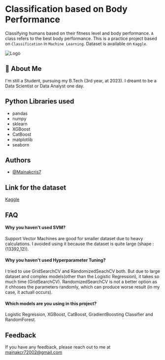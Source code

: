 
# Classification based on Body Performance

Classifying humans based on their fitness level and body performance. `A` class refers to the best body performance. This is a practice project based on `Classification` in `Machine Learning`.
Dataset is available on `Kaggle`.





![Logo](https://i2-prod.mirror.co.uk/incoming/article13142117.ece/ALTERNATES/s1200d/1_Cristiano-Ronaldo-in-the-gym.jpg)




## 🚀 About Me
I'm still a Student, pursuing my B.Tech (3rd year, at 2023). I dreamt to be a Data Scientist or Data Analyst one day.



## Python Libraries used

- pandas
- numpy
- sklearn
- XGBoost
- CatBoost
- matplotlib
- seaborn


## Authors

- [@Mainakcris7](https://github.com/Mainakcris7)


## Link for the dataset

[Kaggle](https://www.kaggle.com/datasets/kukuroo3/body-performance-data)


## FAQ

#### Why you haven't used SVM?

Support Vector Machines are good for smaller dataset due to heavy calculations. I avoided using it because the dataset is quite large (shape : (13392,12)).

#### Why you haven't used Hyperparameter Tuning?

I tried to use GridSearchCV and RandomizedSeachCV both. But due to large dataset and complex models(other than the Logistic Regression), it takes so much time (GridSearchCV). RandomizedSearchCV is not a better option as it chhoses the parameters randomly, which can produce worse result (in my case, it actuall occurs).

#### Which models are you using in this project?
Logistic Regression, XGBoost, CatBoost, GradientBoosting Classifier and RandomForest.


## Feedback

If you have any feedback, please reach out to me at mainakcr72002@gmail.com